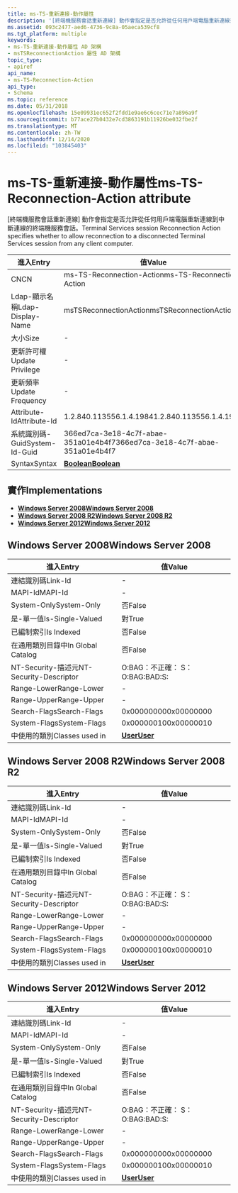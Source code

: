 ```yaml
---
title: ms-TS-重新連接-動作屬性
description: '[終端機服務會話重新連線] 動作會指定是否允許從任何用戶端電腦重新連線到中斷連線的終端機服務會話。'
ms.assetid: 093c2477-aed6-4736-9c8a-05aeca539cf8
ms.tgt_platform: multiple
keywords:
- ms-TS-重新連接-動作屬性 AD 架構
- msTSReconnectionAction 屬性 AD 架構
topic_type:
- apiref
api_name:
- ms-TS-Reconnection-Action
api_type:
- Schema
ms.topic: reference
ms.date: 05/31/2018
ms.openlocfilehash: 15e09931ec652f2fdd1e9ae6c6cec71e7a896a9f
ms.sourcegitcommit: b77ace27b0432e7cd3863191b11926be032fbe2f
ms.translationtype: MT
ms.contentlocale: zh-TW
ms.lasthandoff: 12/14/2020
ms.locfileid: "103845403"
---
```

# <a name="ms-ts-reconnection-action-attribute"></a><span data-ttu-id="793e3-105">ms-TS-重新連接-動作屬性</span><span class="sxs-lookup"><span data-stu-id="793e3-105">ms-TS-Reconnection-Action attribute</span></span>

<span data-ttu-id="793e3-106">[終端機服務會話重新連線] 動作會指定是否允許從任何用戶端電腦重新連線到中斷連線的終端機服務會話。</span><span class="sxs-lookup"><span data-stu-id="793e3-106">Terminal Services session Reconnection Action specifies whether to allow reconnection to a disconnected Terminal Services session from any client computer.</span></span>



| <span data-ttu-id="793e3-107">進入</span><span class="sxs-lookup"><span data-stu-id="793e3-107">Entry</span></span> | <span data-ttu-id="793e3-108">值</span><span class="sxs-lookup"><span data-stu-id="793e3-108">Value</span></span> |
|-------------------|--------------------------------------|
| <span data-ttu-id="793e3-109">CN</span><span class="sxs-lookup"><span data-stu-id="793e3-109">CN</span></span>                | <span data-ttu-id="793e3-110">ms-TS-Reconnection-Action</span><span class="sxs-lookup"><span data-stu-id="793e3-110">ms-TS-Reconnection-Action</span></span>            |
| <span data-ttu-id="793e3-111">Ldap-顯示名稱</span><span class="sxs-lookup"><span data-stu-id="793e3-111">Ldap-Display-Name</span></span> | <span data-ttu-id="793e3-112">msTSReconnectionAction</span><span class="sxs-lookup"><span data-stu-id="793e3-112">msTSReconnectionAction</span></span>               |
| <span data-ttu-id="793e3-113">大小</span><span class="sxs-lookup"><span data-stu-id="793e3-113">Size</span></span>              | \-                                   |
| <span data-ttu-id="793e3-114">更新許可權</span><span class="sxs-lookup"><span data-stu-id="793e3-114">Update Privilege</span></span>  | \-                                   |
| <span data-ttu-id="793e3-115">更新頻率</span><span class="sxs-lookup"><span data-stu-id="793e3-115">Update Frequency</span></span>  | \-                                   |
| <span data-ttu-id="793e3-116">Attribute-Id</span><span class="sxs-lookup"><span data-stu-id="793e3-116">Attribute-Id</span></span>      | <span data-ttu-id="793e3-117">1.2.840.113556.1.4.1984</span><span class="sxs-lookup"><span data-stu-id="793e3-117">1.2.840.113556.1.4.1984</span></span>              |
| <span data-ttu-id="793e3-118">系統識別碼-Guid</span><span class="sxs-lookup"><span data-stu-id="793e3-118">System-Id-Guid</span></span>    | <span data-ttu-id="793e3-119">366ed7ca-3e18-4c7f-abae-351a01e4b4f7</span><span class="sxs-lookup"><span data-stu-id="793e3-119">366ed7ca-3e18-4c7f-abae-351a01e4b4f7</span></span> |
| <span data-ttu-id="793e3-120">Syntax</span><span class="sxs-lookup"><span data-stu-id="793e3-120">Syntax</span></span>            | [<span data-ttu-id="793e3-121">**Boolean**</span><span class="sxs-lookup"><span data-stu-id="793e3-121">**Boolean**</span></span>](s-boolean.md)         |



## <a name="implementations"></a><span data-ttu-id="793e3-122">實作</span><span class="sxs-lookup"><span data-stu-id="793e3-122">Implementations</span></span>

-   [<span data-ttu-id="793e3-123">**Windows Server 2008**</span><span class="sxs-lookup"><span data-stu-id="793e3-123">**Windows Server 2008**</span></span>](#windows-server-2008)
-   [<span data-ttu-id="793e3-124">**Windows Server 2008 R2**</span><span class="sxs-lookup"><span data-stu-id="793e3-124">**Windows Server 2008 R2**</span></span>](#windows-server-2008-r2)
-   [<span data-ttu-id="793e3-125">**Windows Server 2012**</span><span class="sxs-lookup"><span data-stu-id="793e3-125">**Windows Server 2012**</span></span>](#windows-server-2012)

## <a name="windows-server-2008"></a><span data-ttu-id="793e3-126">Windows Server 2008</span><span class="sxs-lookup"><span data-stu-id="793e3-126">Windows Server 2008</span></span>



| <span data-ttu-id="793e3-127">進入</span><span class="sxs-lookup"><span data-stu-id="793e3-127">Entry</span></span> | <span data-ttu-id="793e3-128">值</span><span class="sxs-lookup"><span data-stu-id="793e3-128">Value</span></span> |
|------------------------|-----------------------------------|
| <span data-ttu-id="793e3-129">連結識別碼</span><span class="sxs-lookup"><span data-stu-id="793e3-129">Link-Id</span></span>                | \-                                |
| <span data-ttu-id="793e3-130">MAPI-Id</span><span class="sxs-lookup"><span data-stu-id="793e3-130">MAPI-Id</span></span>                | \-                                |
| <span data-ttu-id="793e3-131">System-Only</span><span class="sxs-lookup"><span data-stu-id="793e3-131">System-Only</span></span>            | <span data-ttu-id="793e3-132">否</span><span class="sxs-lookup"><span data-stu-id="793e3-132">False</span></span>                             |
| <span data-ttu-id="793e3-133">是-單一值</span><span class="sxs-lookup"><span data-stu-id="793e3-133">Is-Single-Valued</span></span>       | <span data-ttu-id="793e3-134">對</span><span class="sxs-lookup"><span data-stu-id="793e3-134">True</span></span>                              |
| <span data-ttu-id="793e3-135">已編制索引</span><span class="sxs-lookup"><span data-stu-id="793e3-135">Is Indexed</span></span>             | <span data-ttu-id="793e3-136">否</span><span class="sxs-lookup"><span data-stu-id="793e3-136">False</span></span>                             |
| <span data-ttu-id="793e3-137">在通用類別目錄中</span><span class="sxs-lookup"><span data-stu-id="793e3-137">In Global Catalog</span></span>      | <span data-ttu-id="793e3-138">否</span><span class="sxs-lookup"><span data-stu-id="793e3-138">False</span></span>                             |
| <span data-ttu-id="793e3-139">NT-Security-描述元</span><span class="sxs-lookup"><span data-stu-id="793e3-139">NT-Security-Descriptor</span></span> | <span data-ttu-id="793e3-140">O:BAG：不正確： S：</span><span class="sxs-lookup"><span data-stu-id="793e3-140">O:BAG:BAD:S:</span></span>                      |
| <span data-ttu-id="793e3-141">Range-Lower</span><span class="sxs-lookup"><span data-stu-id="793e3-141">Range-Lower</span></span>            | \-                                |
| <span data-ttu-id="793e3-142">Range-Upper</span><span class="sxs-lookup"><span data-stu-id="793e3-142">Range-Upper</span></span>            | \-                                |
| <span data-ttu-id="793e3-143">Search-Flags</span><span class="sxs-lookup"><span data-stu-id="793e3-143">Search-Flags</span></span>           | <span data-ttu-id="793e3-144">0x00000000</span><span class="sxs-lookup"><span data-stu-id="793e3-144">0x00000000</span></span>                        |
| <span data-ttu-id="793e3-145">System-Flags</span><span class="sxs-lookup"><span data-stu-id="793e3-145">System-Flags</span></span>           | <span data-ttu-id="793e3-146">0x00000010</span><span class="sxs-lookup"><span data-stu-id="793e3-146">0x00000010</span></span>                        |
| <span data-ttu-id="793e3-147">中使用的類別</span><span class="sxs-lookup"><span data-stu-id="793e3-147">Classes used in</span></span>        | [<span data-ttu-id="793e3-148">**User**</span><span class="sxs-lookup"><span data-stu-id="793e3-148">**User**</span></span>](c-user.md)<br/> |



## <a name="windows-server-2008-r2"></a><span data-ttu-id="793e3-149">Windows Server 2008 R2</span><span class="sxs-lookup"><span data-stu-id="793e3-149">Windows Server 2008 R2</span></span>



| <span data-ttu-id="793e3-150">進入</span><span class="sxs-lookup"><span data-stu-id="793e3-150">Entry</span></span> | <span data-ttu-id="793e3-151">值</span><span class="sxs-lookup"><span data-stu-id="793e3-151">Value</span></span> |
|------------------------|-----------------------------------|
| <span data-ttu-id="793e3-152">連結識別碼</span><span class="sxs-lookup"><span data-stu-id="793e3-152">Link-Id</span></span>                | \-                                |
| <span data-ttu-id="793e3-153">MAPI-Id</span><span class="sxs-lookup"><span data-stu-id="793e3-153">MAPI-Id</span></span>                | \-                                |
| <span data-ttu-id="793e3-154">System-Only</span><span class="sxs-lookup"><span data-stu-id="793e3-154">System-Only</span></span>            | <span data-ttu-id="793e3-155">否</span><span class="sxs-lookup"><span data-stu-id="793e3-155">False</span></span>                             |
| <span data-ttu-id="793e3-156">是-單一值</span><span class="sxs-lookup"><span data-stu-id="793e3-156">Is-Single-Valued</span></span>       | <span data-ttu-id="793e3-157">對</span><span class="sxs-lookup"><span data-stu-id="793e3-157">True</span></span>                              |
| <span data-ttu-id="793e3-158">已編制索引</span><span class="sxs-lookup"><span data-stu-id="793e3-158">Is Indexed</span></span>             | <span data-ttu-id="793e3-159">否</span><span class="sxs-lookup"><span data-stu-id="793e3-159">False</span></span>                             |
| <span data-ttu-id="793e3-160">在通用類別目錄中</span><span class="sxs-lookup"><span data-stu-id="793e3-160">In Global Catalog</span></span>      | <span data-ttu-id="793e3-161">否</span><span class="sxs-lookup"><span data-stu-id="793e3-161">False</span></span>                             |
| <span data-ttu-id="793e3-162">NT-Security-描述元</span><span class="sxs-lookup"><span data-stu-id="793e3-162">NT-Security-Descriptor</span></span> | <span data-ttu-id="793e3-163">O:BAG：不正確： S：</span><span class="sxs-lookup"><span data-stu-id="793e3-163">O:BAG:BAD:S:</span></span>                      |
| <span data-ttu-id="793e3-164">Range-Lower</span><span class="sxs-lookup"><span data-stu-id="793e3-164">Range-Lower</span></span>            | \-                                |
| <span data-ttu-id="793e3-165">Range-Upper</span><span class="sxs-lookup"><span data-stu-id="793e3-165">Range-Upper</span></span>            | \-                                |
| <span data-ttu-id="793e3-166">Search-Flags</span><span class="sxs-lookup"><span data-stu-id="793e3-166">Search-Flags</span></span>           | <span data-ttu-id="793e3-167">0x00000000</span><span class="sxs-lookup"><span data-stu-id="793e3-167">0x00000000</span></span>                        |
| <span data-ttu-id="793e3-168">System-Flags</span><span class="sxs-lookup"><span data-stu-id="793e3-168">System-Flags</span></span>           | <span data-ttu-id="793e3-169">0x00000010</span><span class="sxs-lookup"><span data-stu-id="793e3-169">0x00000010</span></span>                        |
| <span data-ttu-id="793e3-170">中使用的類別</span><span class="sxs-lookup"><span data-stu-id="793e3-170">Classes used in</span></span>        | [<span data-ttu-id="793e3-171">**User**</span><span class="sxs-lookup"><span data-stu-id="793e3-171">**User**</span></span>](c-user.md)<br/> |



## <a name="windows-server-2012"></a><span data-ttu-id="793e3-172">Windows Server 2012</span><span class="sxs-lookup"><span data-stu-id="793e3-172">Windows Server 2012</span></span>



| <span data-ttu-id="793e3-173">進入</span><span class="sxs-lookup"><span data-stu-id="793e3-173">Entry</span></span> | <span data-ttu-id="793e3-174">值</span><span class="sxs-lookup"><span data-stu-id="793e3-174">Value</span></span> |
|------------------------|-----------------------------------|
| <span data-ttu-id="793e3-175">連結識別碼</span><span class="sxs-lookup"><span data-stu-id="793e3-175">Link-Id</span></span>                | \-                                |
| <span data-ttu-id="793e3-176">MAPI-Id</span><span class="sxs-lookup"><span data-stu-id="793e3-176">MAPI-Id</span></span>                | \-                                |
| <span data-ttu-id="793e3-177">System-Only</span><span class="sxs-lookup"><span data-stu-id="793e3-177">System-Only</span></span>            | <span data-ttu-id="793e3-178">否</span><span class="sxs-lookup"><span data-stu-id="793e3-178">False</span></span>                             |
| <span data-ttu-id="793e3-179">是-單一值</span><span class="sxs-lookup"><span data-stu-id="793e3-179">Is-Single-Valued</span></span>       | <span data-ttu-id="793e3-180">對</span><span class="sxs-lookup"><span data-stu-id="793e3-180">True</span></span>                              |
| <span data-ttu-id="793e3-181">已編制索引</span><span class="sxs-lookup"><span data-stu-id="793e3-181">Is Indexed</span></span>             | <span data-ttu-id="793e3-182">否</span><span class="sxs-lookup"><span data-stu-id="793e3-182">False</span></span>                             |
| <span data-ttu-id="793e3-183">在通用類別目錄中</span><span class="sxs-lookup"><span data-stu-id="793e3-183">In Global Catalog</span></span>      | <span data-ttu-id="793e3-184">否</span><span class="sxs-lookup"><span data-stu-id="793e3-184">False</span></span>                             |
| <span data-ttu-id="793e3-185">NT-Security-描述元</span><span class="sxs-lookup"><span data-stu-id="793e3-185">NT-Security-Descriptor</span></span> | <span data-ttu-id="793e3-186">O:BAG：不正確： S：</span><span class="sxs-lookup"><span data-stu-id="793e3-186">O:BAG:BAD:S:</span></span>                      |
| <span data-ttu-id="793e3-187">Range-Lower</span><span class="sxs-lookup"><span data-stu-id="793e3-187">Range-Lower</span></span>            | \-                                |
| <span data-ttu-id="793e3-188">Range-Upper</span><span class="sxs-lookup"><span data-stu-id="793e3-188">Range-Upper</span></span>            | \-                                |
| <span data-ttu-id="793e3-189">Search-Flags</span><span class="sxs-lookup"><span data-stu-id="793e3-189">Search-Flags</span></span>           | <span data-ttu-id="793e3-190">0x00000000</span><span class="sxs-lookup"><span data-stu-id="793e3-190">0x00000000</span></span>                        |
| <span data-ttu-id="793e3-191">System-Flags</span><span class="sxs-lookup"><span data-stu-id="793e3-191">System-Flags</span></span>           | <span data-ttu-id="793e3-192">0x00000010</span><span class="sxs-lookup"><span data-stu-id="793e3-192">0x00000010</span></span>                        |
| <span data-ttu-id="793e3-193">中使用的類別</span><span class="sxs-lookup"><span data-stu-id="793e3-193">Classes used in</span></span>        | [<span data-ttu-id="793e3-194">**User**</span><span class="sxs-lookup"><span data-stu-id="793e3-194">**User**</span></span>](c-user.md)<br/> |



 

 





